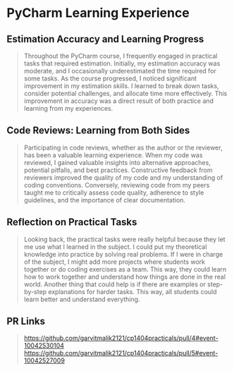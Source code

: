 # PyCharm Learning Experience

## Estimation Accuracy and Learning Progress
> Throughout the PyCharm course, I frequently engaged in practical tasks that required estimation. Initially,
> my estimation accuracy was moderate, and I occasionally underestimated the time required for some tasks. 
> As the course progressed, I noticed significant improvement in my estimation skills. I learned to break down 
> tasks, consider potential challenges, and allocate time more effectively. This improvement in accuracy was a 
> direct result of both practice and learning from my experiences.

## Code Reviews: Learning from Both Sides
> Participating in code reviews, whether as the author or the reviewer, has been a valuable learning experience.
> When my code was reviewed, I gained valuable insights into alternative approaches, potential pitfalls, and best practices. 
> Constructive feedback from reviewers improved the quality of my code and my understanding of coding conventions.
> Conversely, reviewing code from my peers taught me to critically assess code quality, adherence to style guidelines,
> and the importance of clear documentation.

## Reflection on Practical Tasks
> Looking back, the practical tasks were really helpful because they let me use what I learned in the subject. 
> I could put my theoretical knowledge into practice by solving real problems. If I were in charge of the subject, 
> I might add more projects where students work together or do coding exercises as a team. This way, they could learn
> how to work together and understand how things are done in the real world. Another thing that could help is if there 
> are examples or step-by-step explanations for harder tasks. This way, all students could learn better and understand 
> everything.

## PR Links
> https://github.com/garvitmalik2121/cp1404practicals/pull/4#event-10042530104
> https://github.com/garvitmalik2121/cp1404practicals/pull/5#event-10042527009